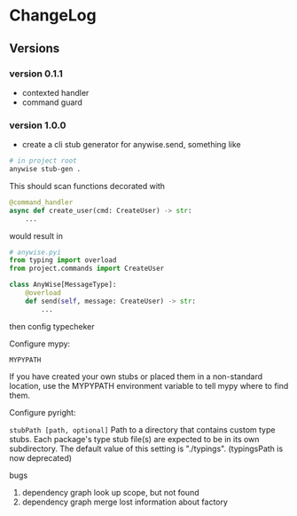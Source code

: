 # ChangeLog

## Versions

### version 0.1.1

- contexted handler
- command guard

### version 1.0.0

- create a cli stub generator for anywise.send, something like

```bash
# in project root
anywise stub-gen .
```

This should scan functions decorated with

```py
@command_handler
async def create_user(cmd: CreateUser) -> str:
    ...
```

would result in

```py
# anywise.pyi
from typing import overload
from project.commands import CreateUser

class AnyWise[MessageType]:
    @overload
    def send(self, message: CreateUser) -> str:
        ...
```

then config typecheker

Configure mypy:

`MYPYPATH`

If you have created your own stubs or placed them in a non-standard location,
use the MYPYPATH environment variable to tell mypy where to find them.

Configure pyright:

`stubPath [path, optional]`
Path to a directory that contains custom type stubs. Each package's type stub file(s) are expected to be in its own subdirectory. The default value of this setting is "./typings". (typingsPath is now deprecated)

bugs

1. dependency graph look up scope, but not found
2. dependency graph merge lost information about factory